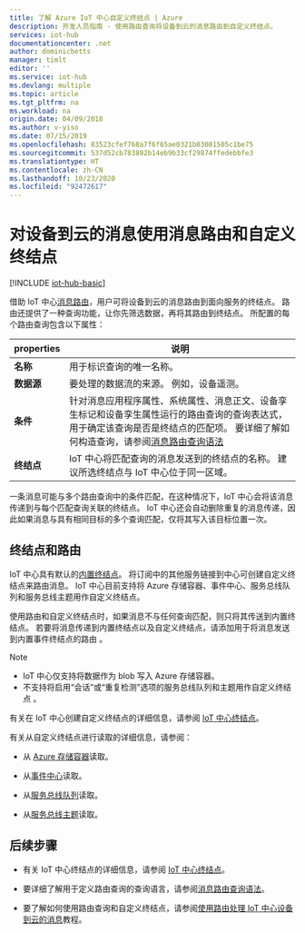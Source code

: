 ```yaml
---
title: 了解 Azure IoT 中心自定义终结点 | Azure
description: 开发人员指南 - 使用路由查询将设备到云的消息路由到自定义终结点。
services: iot-hub
documentationcenter: .net
author: dominicbetts
manager: timlt
editor: ''
ms.service: iot-hub
ms.devlang: multiple
ms.topic: article
ms.tgt_pltfrm: na
ms.workload: na
origin.date: 04/09/2018
ms.author: v-yiso
ms.date: 07/15/2019
ms.openlocfilehash: 83523cfef768a7f6f65ae0321b03081505c1be75
ms.sourcegitcommit: 537d52cb783892b14eb9b33cf29874ffedebbfe3
ms.translationtype: HT
ms.contentlocale: zh-CN
ms.lasthandoff: 10/23/2020
ms.locfileid: "92472617"
---
```

# <a name="use-message-routes-and-custom-endpoints-for-device-to-cloud-messages"></a>对设备到云的消息使用消息路由和自定义终结点

[!INCLUDE [iot-hub-basic](../../includes/iot-hub-basic-partial.md)]

借助 IoT 中心[消息路由](iot-hub-devguide-routing-query-syntax.md)，用户可将设备到云的消息路由到面向服务的终结点。 路由还提供了一种查询功能，让你先筛选数据，再将其路由到终结点。 所配置的每个路由查询包含以下属性：

| properties      | 说明 |
| ------------- | ----------- |
| **名称**      | 用于标识查询的唯一名称。 |
| **数据源**    | 要处理的数据流的来源。 例如，设备遥测。 |
| **条件** | 针对消息应用程序属性、系统属性、消息正文、设备孪生标记和设备孪生属性运行的路由查询的查询表达式，用于确定该查询是否是终结点的匹配项。 要详细了解如何构造查询，请参阅[消息路由查询语法](iot-hub-devguide-routing-query-syntax.md) |
| **终结点**  | IoT 中心将匹配查询的消息发送到的终结点的名称。 建议所选终结点与 IoT 中心位于同一区域。 |

一条消息可能与多个路由查询中的条件匹配，在这种情况下，IoT 中心会将该消息传递到与每个匹配查询关联的终结点。 IoT 中心还会自动删除重复的消息传递，因此如果消息与具有相同目标的多个查询匹配，仅将其写入该目标位置一次。

## <a name="endpoints-and-routing"></a>终结点和路由

IoT 中心具有默认的[内置终结点](iot-hub-devguide-messages-read-builtin.md)。 将订阅中的其他服务链接到中心可创建自定义终结点来路由消息。 IoT 中心目前支持将 Azure 存储容器、事件中心、服务总线队列和服务总线主题用作自定义终结点。

使用路由和自定义终结点时，如果消息不与任何查询匹配，则只将其传送到内置终结点。 若要将消息传递到内置终结点以及自定义终结点，请添加用于将消息发送到内置事件终结点的路由  。

> [!NOTE]
> * IoT 中心仅支持将数据作为 blob 写入 Azure 存储容器。
> * 不支持将启用“会话”或“重复检测”选项的服务总线队列和主题用作自定义终结点   。

有关在 IoT 中心创建自定义终结点的详细信息，请参阅 [IoT 中心终结点](iot-hub-devguide-endpoints.md)。

有关从自定义终结点进行读取的详细信息，请参阅：

* 从 [Azure 存储容器](../storage/blobs/storage-blobs-introduction.md)读取。

* 从[事件中心](../event-hubs/event-hubs-dotnet-standard-getstarted-send.md)读取。

* 从[服务总线队列](../service-bus-messaging/service-bus-dotnet-get-started-with-queues.md)读取。

* 从[服务总线主题](../service-bus-messaging/service-bus-dotnet-how-to-use-topics-subscriptions.md)读取。

## <a name="next-steps"></a>后续步骤

* 有关 IoT 中心终结点的详细信息，请参阅 [IoT 中心终结点](iot-hub-devguide-endpoints.md)。

* 要详细了解用于定义路由查询的查询语言，请参阅[消息路由查询语法](iot-hub-devguide-routing-query-syntax.md)。

* 要了解如何使用路由查询和自定义终结点，请参阅[使用路由处理 IoT 中心设备到云的消息](tutorial-routing.md)教程。
